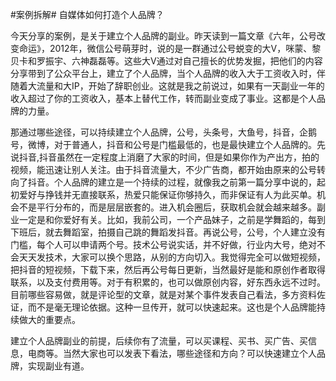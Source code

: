 #案例拆解#  自媒体如何打造个人品牌？

今天分享的案例，是关于建立个人品牌的副业。昨天读到一篇文章《六年，公号改变命运》，2012年，微信公号萌芽时，说的是一群通过公号蜕变的大V，咪蒙、黎贝卡和罗振宇、六神磊磊等。这些大V通过对自己擅长的优势发掘，把他们的内容分享带到了公众平台上，建立了个人品牌，当个人品牌的收入大于工资收入时，伴随着大流量和大IP，开始了辞职创业。这就是我之前说过，如果有一天副业一年的收入超过了你的工资收入，基本上替代工作，转而副业变成了事业。这都是个人品牌的力量。

那通过哪些途径，可以持续建立个人品牌，公号，头条号，大鱼号，抖音，企鹅号，微博，对于普通人，抖音和公号是门槛最低的，也是最快建立个人品牌的。先说抖音,抖音虽然在一定程度上消磨了大家的时间，但是如果你作为产出方，拍的视频，能迅速让别人关注。由于抖音流量大，不少广告商，都开始由原来的公号转向了抖音。个人品牌的建立是一个持续的过程，就像我之前第一篇分享中说的，起初爱好与挣钱并无直接联系，热爱只能保证你够持久，而非保证有人为此买单。机会不是平行分布的，而是层层嵌套的。进入机会圈后，获取机会就会越来越多。副业一定是和你爱好有关。比如，我前公司，一个产品妹子，之前是学舞蹈的，每到下班后，就去舞蹈室，拍摄自己跳的舞蹈发抖音。再说公号，公号，个人建立没有门槛，每个人可以申请两个号。技术公号说实话，并不好做，行业内大号，绝对不会天天发技术，大家可以换个思路，从别的方向切入。我觉得完全可以做短视频，把抖音的短视频，下载下来，然后再公号每日更新，当然最好是能和原创作者取得联系，以及支付费用等。对于有积累的，也可以做原创内容，好东西永远不过时。目前哪些容易做，就是评论型的文章，就是对某个事件发表自己看法，多方资料佐证，而不是毫无理论依据。这种一旦传开，就可以快速起来。这也是个人品牌能持续做大的重要点。

建立个人品牌副业的前提，后续你有了流量，可以买课程、买书、买广告、买信息，电商等。当然大家也可以发表下看法，哪些途径和方向？可以快速建立个人品牌，实现副业有道。